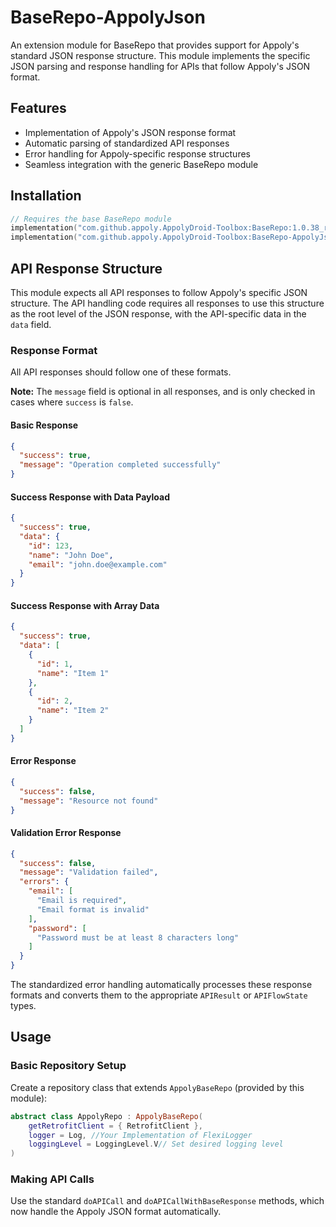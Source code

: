 # BaseRepo-AppolyJson

An extension module for BaseRepo that provides support for Appoly's standard JSON response structure. This module implements the specific JSON parsing and response handling for APIs that follow
Appoly's JSON format.

## Features

- Implementation of Appoly's JSON response format
- Automatic parsing of standardized API responses
- Error handling for Appoly-specific response structures
- Seamless integration with the generic BaseRepo module

## Installation

```gradle.kts
// Requires the base BaseRepo module
implementation("com.github.appoly.AppolyDroid-Toolbox:BaseRepo:1.0.38_rc01")
implementation("com.github.appoly.AppolyDroid-Toolbox:BaseRepo-AppolyJson:1.0.38_rc01")
```

## API Response Structure

This module expects all API responses to follow Appoly's specific JSON structure. The API handling code requires all responses to use this structure as the root level of the JSON response, with the
API-specific data in the `data` field.

### Response Format

All API responses should follow one of these formats.

**Note:** The `message` field is optional in all responses, and is only checked in cases where `success` is `false`.

#### Basic Response

```json
{
  "success": true,
  "message": "Operation completed successfully"
}
```

#### Success Response with Data Payload

```json
{
  "success": true,
  "data": {
    "id": 123,
    "name": "John Doe",
    "email": "john.doe@example.com"
  }
}
```

#### Success Response with Array Data

```json
{
  "success": true,
  "data": [
    {
      "id": 1,
      "name": "Item 1"
    },
    {
      "id": 2,
      "name": "Item 2"
    }
  ]
}
```

#### Error Response

```json
{
  "success": false,
  "message": "Resource not found"
}
```

#### Validation Error Response

```json
{
  "success": false,
  "message": "Validation failed",
  "errors": {
    "email": [
      "Email is required",
      "Email format is invalid"
    ],
    "password": [
      "Password must be at least 8 characters long"
    ]
  }
}
```

The standardized error handling automatically processes these response formats and converts them to the appropriate `APIResult` or `APIFlowState` types.

## Usage

### Basic Repository Setup

Create a repository class that extends `AppolyBaseRepo` (provided by this module):

```kotlin
abstract class AppolyRepo : AppolyBaseRepo(
	getRetrofitClient = { RetrofitClient },
	logger = Log, //Your Implementation of FlexiLogger
	loggingLevel = LoggingLevel.V// Set desired logging level
)
```

### Making API Calls

Use the standard `doAPICall` and `doAPICallWithBaseResponse` methods, which now handle the Appoly JSON format automatically.
